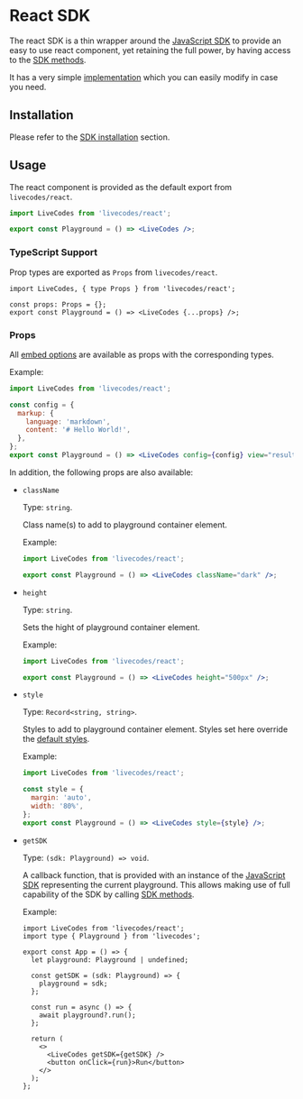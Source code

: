 # React SDK

The react SDK is a thin wrapper around the [JavaScript SDK](js-ts.md) to provide an easy to use react component, yet retaining the full power, by having access to the [SDK methods](js-ts.md#sdk-methods).

It has a very simple [implementation](https://github.com/live-codes/livecodes/blob/develop/src/sdk/react.tsx) which you can easily modify in case you need.

## Installation

Please refer to the [SDK installation](./index.md#installation) section.

## Usage

The react component is provided as the default export from `livecodes/react`.

```jsx
import LiveCodes from 'livecodes/react';

export const Playground = () => <LiveCodes />;
```

### TypeScript Support

Prop types are exported as `Props` from `livecodes/react`.

```tsx
import LiveCodes, { type Props } from 'livecodes/react';

const props: Props = {};
export const Playground = () => <LiveCodes {...props} />;
```

### Props

All [embed options](js-ts.md#embed-options) are available as props with the corresponding types.

Example:

```jsx
import LiveCodes from 'livecodes/react';

const config = {
  markup: {
    language: 'markdown',
    content: '# Hello World!',
  },
};
export const Playground = () => <LiveCodes config={config} view="result" />;
```

In addition, the following props are also available:

- `className`

  Type: `string`.

  Class name(s) to add to playground container element.

  Example:

  ```jsx
  import LiveCodes from 'livecodes/react';

  export const Playground = () => <LiveCodes className="dark" />;
  ```

- `height`

  Type: `string`.

  Sets the hight of playground container element.

  Example:

  ```jsx
  import LiveCodes from 'livecodes/react';

  export const Playground = () => <LiveCodes height="500px" />;
  ```

- `style`

  Type: `Record<string, string>`.

  Styles to add to playground container element. Styles set here override the [default styles](js-ts.md#default-styles).

  Example:

  ```jsx
  import LiveCodes from 'livecodes/react';

  const style = {
    margin: 'auto',
    width: '80%',
  };
  export const Playground = () => <LiveCodes style={style} />;
  ```

- `getSDK`

  Type: `(sdk: Playground) => void`.

  A callback function, that is provided with an instance of the [JavaScript SDK](js-ts.md) representing the current playground. This allows making use of full capability of the SDK by calling [SDK methods](js-ts.md#sdk-methods).

  Example:

  ```tsx
  import LiveCodes from 'livecodes/react';
  import type { Playground } from 'livecodes';

  export const App = () => {
    let playground: Playground | undefined;

    const getSDK = (sdk: Playground) => {
      playground = sdk;
    };

    const run = async () => {
      await playground?.run();
    };

    return (
      <>
        <LiveCodes getSDK={getSDK} />
        <button onClick={run}>Run</button>
      </>
    );
  };
  ```
